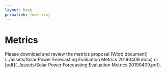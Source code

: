 ```yaml
---
layout: base
permalink: /metrics/
---
```


# Metrics

Please download and review the metrics proposal [Word document](../assets/Solar Power Forecasting Evaluation Metrics 20190409.docx) or [pdf](../assets/Solar Power Forecasting Evaluation Metrics 20190409.pdf).
